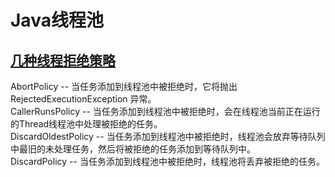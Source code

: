 # Java线程池

## [几种线程拒绝策略](https://www.cnblogs.com/skywang12345/p/3512947.html)
AbortPolicy         -- 当任务添加到线程池中被拒绝时，它将抛出 RejectedExecutionException 异常。   
CallerRunsPolicy    -- 当任务添加到线程池中被拒绝时，会在线程池当前正在运行的Thread线程池中处理被拒绝的任务。  
DiscardOldestPolicy -- 当任务添加到线程池中被拒绝时，线程池会放弃等待队列中最旧的未处理任务，然后将被拒绝的任务添加到等待队列中。  
DiscardPolicy       -- 当任务添加到线程池中被拒绝时，线程池将丢弃被拒绝的任务。  